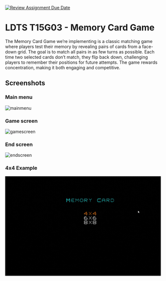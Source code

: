 [![Review Assignment Due Date](https://classroom.github.com/assets/deadline-readme-button-22041afd0340ce965d47ae6ef1cefeee28c7c493a6346c4f15d667ab976d596c.svg)](https://classroom.github.com/a/rUa5vdmg)

# LDTS T15G03 - Memory Card Game

The Memory Card Game we’re implementing is a classic matching game where players test their memory by revealing pairs of cards from a face-down grid. The goal is to match all pairs in as few turns as possible. Each time two selected cards don’t match, they flip back down, challenging players to remember their positions for future attempts. The game rewards concentration, making it both engaging and competitive.

## Screenshots

### Main menu
![mainmenu](https://github.com/user-attachments/assets/4459517f-e542-45c1-87b2-e6ab04ac2ee6)

### Game screen
![gamescreen](https://github.com/user-attachments/assets/98118f67-37bd-434f-97c0-64c1e1171cc9)

### End screen
![endscreen](https://github.com/user-attachments/assets/42fb1bf4-be68-47df-b67d-a44611a89f50)

### 4x4 Example
<p align="center" justify="center">
  <img src="docs/4x4.gif"/>
</p>